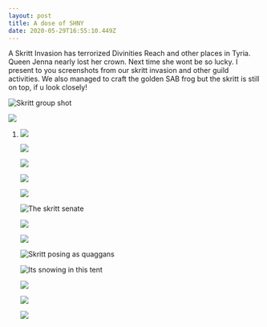 ```yaml
---
layout: post
title: A dose of SHNY
date: 2020-05-29T16:55:10.449Z
---
```

A Skritt Invasion has terrorized Divinities Reach and other places in Tyria. Queen Jenna nearly lost her crown. Next time she wont be so lucky. I present to you screenshots from our skritt invasion and other guild activities. We also managed to craft the golden SAB frog but the skritt is still on top, if u look closely!

![](/assets/uploads/gw2-64-2020-05-15-20-13-11.png "Skritt group shot")

![](/assets/uploads/gw2-64-2020-05-15-19-53-44.png)

1. ![](/assets/uploads/gw2-64-2020-05-15-19-56-49.png)

   ![](/assets/uploads/gw2-64-2020-05-15-20-07-26.png)

   ![](/assets/uploads/gw2-64-2020-05-15-20-01-29.png)

   ![](/assets/uploads/gw2-64-2020-05-15-19-55-32.png)

   ![](/assets/uploads/gw2-64-2020-05-15-20-25-33.png)

   ![](/assets/uploads/gw2-64-2020-05-15-20-29-47.png "The skritt senate")

   ![](/assets/uploads/gw2-64-2020-05-15-20-40-19.png)

   ![](/assets/uploads/gw2-64-2020-05-06-19-53-25.png)

   ![](/assets/uploads/gw2-64-2020-05-03-20-02-27.png "Skritt posing as quaggans")

   ![](/assets/uploads/gw2-64-2020-04-26-20-40-27.png "Its snowing in this tent")

   ![](/assets/uploads/gw2-64-2020-05-17-19-48-40.png)

   ![](/assets/uploads/gw2-64-2020-05-17-20-30-52.png)

   ![](/assets/uploads/gw2-64-2020-05-17-20-27-56.png)